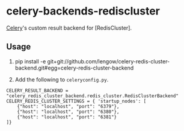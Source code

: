 # celery-backends-rediscluster

[Celery](http://www.celeryproject.org/)'s custom result backend for [RedisCluster].

## Usage

1. pip install -e git+git://github.com/lengow/celery-redis-cluster-backend.git#egg=celery-redis-cluster-backend

2. Add the following to `celeryconfig.py`.

```
CELERY_RESULT_BACKEND = "celery_redis_cluster_backend.redis_cluster.RedisClusterBackend"
CELERY_REDIS_CLUSTER_SETTINGS = { 'startup_nodes': [
    {"host": "localhost", "port": "6379"},
    {"host": "localhost", "port": "6380"},
    {"host": "localhost", "port": "6381"}
]}
```
